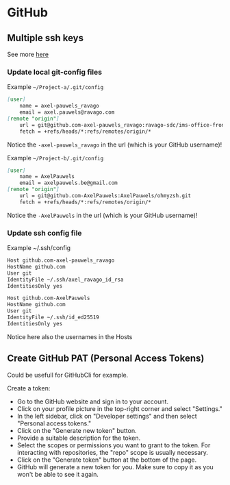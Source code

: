 # GitHub

## Multiple ssh keys

See more [here](https://gist.github.com/Jonalogy/54091c98946cfe4f8cdab2bea79430f9)

### Update local git-config files

Example `~/Project-a/.git/config`

```md
[user]
    name = axel-pauwels_ravago
    email = axel.pauwels@ravago.com
[remote "origin"]
    url = git@github.com-axel-pauwels_ravago:ravago-sdc/ims-office-front.git
    fetch = +refs/heads/*:refs/remotes/origin/*
```

Notice the `-axel-pauwels_ravago` in the url (which is your GitHub username)!

Example `~/Project-b/.git/config`

```md
[user]
    name = AxelPauwels
    email = axelpauwels.be@gmail.com
[remote "origin"]
    url = git@github.com-AxelPauwels:AxelPauwels/ohmyzsh.git
    fetch = +refs/heads/*:refs/remotes/origin/*
```

Notice the `-AxelPauwels` in the url (which is your GitHub username)!

### Update ssh config file

Example ~/.ssh/config

```md
Host github.com-axel-pauwels_ravago
HostName github.com
User git
IdentityFile ~/.ssh/axel_ravago_id_rsa
IdentitiesOnly yes

Host github.com-AxelPauwels
HostName github.com
User git
IdentityFile ~/.ssh/id_ed25519
IdentitiesOnly yes
```

Notice here also the usernames in the Hosts

## Create GitHub PAT (Personal Access Tokens)

Could be usefull for GitHubCli for example.

Create a token:

- Go to the GitHub website and sign in to your account.
- Click on your profile picture in the top-right corner and select "Settings."
- In the left sidebar, click on "Developer settings" and then select "Personal access tokens."
- Click on the "Generate new token" button.
- Provide a suitable description for the token.
- Select the scopes or permissions you want to grant to the token. For interacting with repositories, the "repo" scope
  is usually necessary.
- Click on the "Generate token" button at the bottom of the page.
- GitHub will generate a new token for you. Make sure to copy it as you won't be able to see it again.
